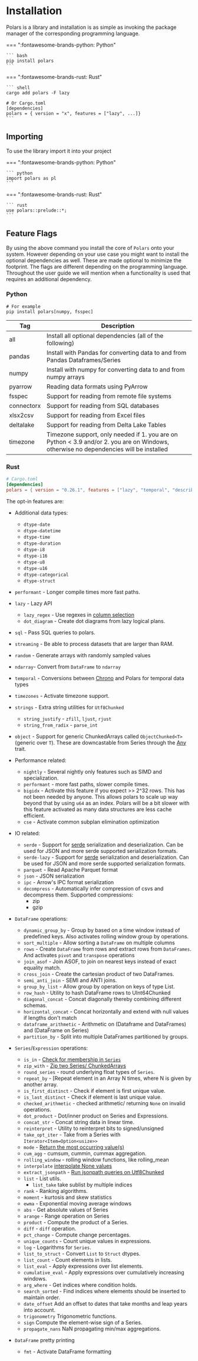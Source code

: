 # Installation

Polars is a library and installation is as simple as invoking the package manager of the corresponding programming language.

=== ":fontawesome-brands-python: Python"

    ``` bash
    pip install polars
    ```

=== ":fontawesome-brands-rust: Rust"

    ``` shell
    cargo add polars -F lazy

    # Or Cargo.toml
    [dependencies]
    polars = { version = "x", features = ["lazy", ...]}
    ```

## Importing

To use the library import it into your project

=== ":fontawesome-brands-python: Python"

    ``` python
    import polars as pl
    ```

=== ":fontawesome-brands-rust: Rust"

    ``` rust
    use polars::prelude::*;
    ```

## Feature Flags

By using the above command you install the core of `Polars` onto your system. However depending on your use case you might want to install the optional dependencies as well. These are made optional to minimize the footprint. The flags are different depending on the programming language. Throughout the user guide we will mention when a functionality is used that requires an additional dependency.

### Python

```text
# For example
pip install polars[numpy, fsspec]
```

| Tag        | Description                                                                                                                           |
| ---------- | ------------------------------------------------------------------------------------------------------------------------------------- |
| all        | Install all optional dependencies (all of the following)                                                                              |
| pandas     | Install with Pandas for converting data to and from Pandas Dataframes/Series                                                          |
| numpy      | Install with numpy for converting data to and from numpy arrays                                                                       |
| pyarrow    | Reading data formats using PyArrow                                                                                                    |
| fsspec     | Support for reading from remote file systems                                                                                          |
| connectorx | Support for reading from SQL databases                                                                                                |
| xlsx2csv   | Support for reading from Excel files                                                                                                  |
| deltalake  | Support for reading from Delta Lake Tables                                                                                            |
| timezone   | Timezone support, only needed if 1. you are on Python < 3.9 and/or 2. you are on Windows, otherwise no dependencies will be installed |

### Rust

```toml
# Cargo.toml
[dependencies]
polars = { version = "0.26.1", features = ["lazy", "temporal", "describe", "json", "parquet", "dtype-datetime"] }
```

The opt-in features are:

- Additional data types:
  - `dtype-date`
  - `dtype-datetime`
  - `dtype-time`
  - `dtype-duration`
  - `dtype-i8`
  - `dtype-i16`
  - `dtype-u8`
  - `dtype-u16`
  - `dtype-categorical`
  - `dtype-struct`
- `performant` - Longer compile times more fast paths.
- `lazy` - Lazy API
  - `lazy_regex` - Use regexes in [column selection](crate::lazy::dsl::col)
  - `dot_diagram` - Create dot diagrams from lazy logical plans.
- `sql` - Pass SQL queries to polars.
- `streaming` - Be able to process datasets that are larger than RAM.
- `random` - Generate arrays with randomly sampled values
- `ndarray`- Convert from `DataFrame` to `ndarray`
- `temporal` - Conversions between [Chrono](https://docs.rs/chrono/) and Polars for temporal data types
- `timezones` - Activate timezone support.
- `strings` - Extra string utilities for `Utf8Chunked`
  - `string_justify` - `zfill`, `ljust`, `rjust`
  - `string_from_radix` - `parse_int`
- `object` - Support for generic ChunkedArrays called `ObjectChunked<T>` (generic over `T`).
  These are downcastable from Series through the [Any](https://doc.rust-lang.org/std/any/index.html) trait.
- Performance related:
  - `nightly` - Several nightly only features such as SIMD and specialization.
  - `performant` - more fast paths, slower compile times.
  - `bigidx` - Activate this feature if you expect >> 2^32 rows. This has not been needed by anyone.
    This allows polars to scale up way beyond that by using `u64` as an index.
    Polars will be a bit slower with this feature activated as many data structures
    are less cache efficient.
  - `cse` - Activate common subplan elimination optimization
- IO related:
  <!-- markdown-link-check-disable -->
  - `serde` - Support for [serde](https://crates.io/crates/serde) serialization and deserialization.
    Can be used for JSON and more serde supported serialization formats.
  - `serde-lazy` - Support for [serde](https://crates.io/crates/serde) serialization and deserialization.
    Can be used for JSON and more serde supported serialization formats.
  <!-- markdown-link-check-enable -->
  - `parquet` - Read Apache Parquet format
  - `json` - JSON serialization
  - `ipc` - Arrow's IPC format serialization
  - `decompress` - Automatically infer compression of csvs and decompress them.
    Supported compressions:
    - zip
    - gzip

- `DataFrame` operations:
  - `dynamic_group_by` - Group by based on a time window instead of predefined keys.
    Also activates rolling window group by operations.
  - `sort_multiple` - Allow sorting a `DataFrame` on multiple columns
  - `rows` - Create `DataFrame` from rows and extract rows from `DataFrames`.
    And activates `pivot` and `transpose` operations
  - `join_asof` - Join ASOF, to join on nearest keys instead of exact equality match.
  - `cross_join` - Create the cartesian product of two DataFrames.
  - `semi_anti_join` - SEMI and ANTI joins.
  - `group_by_list` - Allow group by operation on keys of type List.
  - `row_hash` - Utility to hash DataFrame rows to UInt64Chunked
  - `diagonal_concat` - Concat diagonally thereby combining different schemas.
  - `horizontal_concat` - Concat horizontally and extend with null values if lengths don't match
  - `dataframe_arithmetic` - Arithmetic on (Dataframe and DataFrames) and (DataFrame on Series)
  - `partition_by` - Split into multiple DataFrames partitioned by groups.
- `Series`/`Expression` operations:
  - `is_in` - [Check for membership in `Series`](crate::chunked_array::ops::IsIn)
  - `zip_with` - [Zip two Series/ ChunkedArrays](crate::chunked_array::ops::ChunkZip)
  - `round_series` - round underlying float types of `Series`.
  - `repeat_by` - [Repeat element in an Array N times, where N is given by another array.
  - `is_first_distinct` - Check if element is first unique value.
  - `is_last_distinct` - Check if element is last unique value.
  - `checked_arithmetic` - checked arithmetic/ returning `None` on invalid operations.
  - `dot_product` - Dot/inner product on Series and Expressions.
  - `concat_str` - Concat string data in linear time.
  - `reinterpret` - Utility to reinterpret bits to signed/unsigned
  - `take_opt_iter` - Take from a Series with `Iterator<Item=Option<usize>>`
  - `mode` - [Return the most occurring value(s)](crate::chunked_array::ops::ChunkUnique::mode)
  - `cum_agg` - cumsum, cummin, cummax aggregation.
  - `rolling_window` - rolling window functions, like rolling_mean
  - `interpolate` [interpolate None values](crate::chunked_array::ops::Interpolate)
  - `extract_jsonpath` - [Run jsonpath queries on Utf8Chunked](https://goessner.net/articles/JsonPath/)
  - `list` - List utils.
    - `list_take` take sublist by multiple indices
  - `rank` - Ranking algorithms.
  - `moment` - kurtosis and skew statistics
  - `ewma` - Exponential moving average windows
  - `abs` - Get absolute values of Series
  - `arange` - Range operation on Series
  - `product` - Compute the product of a Series.
  - `diff` - `diff` operation.
  - `pct_change` - Compute change percentages.
  - `unique_counts` - Count unique values in expressions.
  - `log` - Logarithms for `Series`.
  - `list_to_struct` - Convert `List` to `Struct` dtypes.
  - `list_count` - Count elements in lists.
  - `list_eval` - Apply expressions over list elements.
  - `cumulative_eval` - Apply expressions over cumulatively increasing windows.
  - `arg_where` - Get indices where condition holds.
  - `search_sorted` - Find indices where elements should be inserted to maintain order.
  - `date_offset` Add an offset to dates that take months and leap years into account.
  - `trigonometry` Trigonometric functions.
  - `sign` Compute the element-wise sign of a Series.
  - `propagate_nans` NaN propagating min/max aggregations.
- `DataFrame` pretty printing
  - `fmt` - Activate DataFrame formatting
